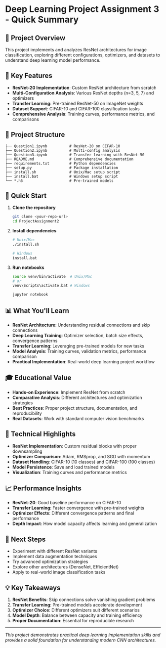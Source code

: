 # Deep Learning Project Assignment 3 - Quick Summary

## 🎯 Project Overview
This project implements and analyzes ResNet architectures for image classification, exploring different configurations, optimizers, and datasets to understand deep learning model performance.

## 🚀 Key Features
- **ResNet-20 Implementation**: Custom ResNet architecture from scratch
- **Multi-Configuration Analysis**: Various ResNet depths (n=3, 5, 7) and optimizers
- **Transfer Learning**: Pre-trained ResNet-50 on ImageNet weights
- **Dataset Support**: CIFAR-10 and CIFAR-100 classification tasks
- **Comprehensive Analysis**: Training curves, performance metrics, and comparisons

## 📁 Project Structure
```
├── Question1.ipynb          # ResNet-20 on CIFAR-10
├── Question2.ipynb          # Multi-config analysis
├── Question3.ipynb          # Transfer learning with ResNet-50
├── README.md                # Comprehensive documentation
├── requirements.txt         # Python dependencies
├── setup.py                 # Package installation
├── install.sh               # Unix/Mac setup script
├── install.bat              # Windows setup script
└── *.h5                     # Pre-trained models
```

## 🔧 Quick Start
1. **Clone the repository**
   ```bash
   git clone <your-repo-url>
   cd ProjectAssignment2
   ```

2. **Install dependencies**
   ```bash
   # Unix/Mac
   ./install.sh
   
   # Windows
   install.bat
   ```

3. **Run notebooks**
   ```bash
   source venv/bin/activate  # Unix/Mac
   # or
   venv\Scripts\activate.bat # Windows
   
   jupyter notebook
   ```

## 📊 What You'll Learn
- **ResNet Architecture**: Understanding residual connections and skip connections
- **Deep Learning Training**: Optimizer selection, batch size effects, convergence patterns
- **Transfer Learning**: Leveraging pre-trained models for new tasks
- **Model Analysis**: Training curves, validation metrics, performance comparison
- **Practical Implementation**: Real-world deep learning project workflow

## 🎓 Educational Value
- **Hands-on Experience**: Implement ResNet from scratch
- **Comparative Analysis**: Different architectures and optimization strategies
- **Best Practices**: Proper project structure, documentation, and reproducibility
- **Real Datasets**: Work with standard computer vision benchmarks

## 🔬 Technical Highlights
- **ResNet Implementation**: Custom residual blocks with proper downsampling
- **Optimizer Comparison**: Adam, RMSprop, and SGD with momentum
- **Dataset Handling**: CIFAR-10 (10 classes) and CIFAR-100 (100 classes)
- **Model Persistence**: Save and load trained models
- **Visualization**: Training curves and performance metrics

## 📈 Performance Insights
- **ResNet-20**: Good baseline performance on CIFAR-10
- **Transfer Learning**: Faster convergence with pre-trained weights
- **Optimizer Effects**: Different convergence patterns and final performance
- **Depth Impact**: How model capacity affects learning and generalization

## 🚀 Next Steps
- Experiment with different ResNet variants
- Implement data augmentation techniques
- Try advanced optimization strategies
- Explore other architectures (DenseNet, EfficientNet)
- Apply to real-world image classification tasks

## 💡 Key Takeaways
1. **ResNet Benefits**: Skip connections solve vanishing gradient problems
2. **Transfer Learning**: Pre-trained models accelerate development
3. **Optimizer Choice**: Different optimizers suit different scenarios
4. **Model Depth**: Balance between capacity and training efficiency
5. **Proper Documentation**: Essential for reproducible research

---

*This project demonstrates practical deep learning implementation skills and provides a solid foundation for understanding modern CNN architectures.*
